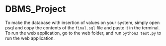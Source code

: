 # DBMS_Project
To make the database with insertion of values on your system, simply open psql and copy the contents of the `final.sql` file and paste it in the terminal.
To run the web application, go to the web folder, and run `python3 test.py` to run the web application.
